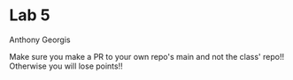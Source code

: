 # Lab 5
Anthony Georgis

Make sure you make a PR to your own repo's main and not the class' repo!! Otherwise you will lose points!!
